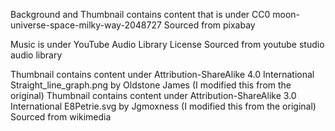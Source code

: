 Background and Thumbnail contains content that is under CC0
moon-universe-space-milky-way-2048727
Sourced from pixabay

Music is under YouTube Audio Library License
Sourced from youtube studio audio library

Thumbnail contains content under Attribution-ShareAlike 4.0 International 
Straight_line_graph.png by Oldstone James (I modified this from the original)
Thumbnail contains content under Attribution-ShareAlike 3.0 International 
E8Petrie.svg by Jgmoxness (I modified this from the original)
Sourced from wikimedia